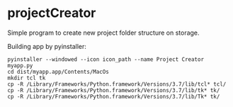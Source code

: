 # projectCreator
Simple program to create new project folder structure on storage.

Building app by pyinstaller:
```console
pyinstaller --windowed --icon icon_path --name Project Creator myapp.py 
cd dist/myapp.app/Contents/MacOs
mkdir tcl tk
cp -R /Library/Frameworks/Python.framework/Versions/3.7/lib/tcl* tcl/
cp -R /Library/Frameworks/Python.framework/Versions/3.7/lib/tk* tk/
cp -R /Library/Frameworks/Python.framework/Versions/3.7/lib/Tk* tk/ 
```
